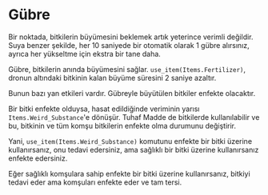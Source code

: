 # Gübre
Bir noktada, bitkilerin büyümesini beklemek artık yeterince verimli değildir. 
Suya benzer şekilde, her 10 saniyede bir otomatik olarak 1 gübre alırsınız, ayrıca her yükseltme için ekstra bir tane daha.

Gübre, bitkilerin anında büyümesini sağlar. `use_item(Items.Fertilizer)`, dronun altındaki bitkinin kalan büyüme süresini 2 saniye azaltır.

Bunun bazı yan etkileri vardır.
Gübreyle büyütülen bitkiler enfekte olacaktır.

Bir bitki enfekte olduysa, hasat edildiğinde veriminin yarısı `Items.Weird_Substance`'e dönüşür.
Tuhaf Madde de bitkilerde kullanılabilir ve bu, bitkinin ve tüm komşu bitkilerin enfekte olma durumunu değiştirir.

Yani, `use_item(Items.Weird_Substance)` komutunu enfekte bir bitki üzerine kullanırsanız, onu tedavi edersiniz, ama sağlıklı bir bitki üzerine kullanırsanız enfekte edersiniz.

Eğer sağlıklı komşulara sahip enfekte bir bitki üzerine kullanırsanız, bitkiyi tedavi eder ama komşuları enfekte eder ve tam tersi.
